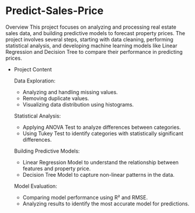 # Predict-Sales-Price

Overview
This project focuses on analyzing and processing real estate sales data, and building predictive models to forecast property prices. The project involves several steps, starting with data cleaning, performing statistical analysis, and developing machine learning models like Linear Regression and Decision Tree to compare their performance in predicting prices.

* Project Content

  Data Exploration:

  * Analyzing and handling missing values.
  * Removing duplicate values.
  * Visualizing data distribution using histograms.
  
  Statistical Analysis:

  * Applying ANOVA Test to analyze differences between categories.
  * Using Tukey Test to identify categories with statistically significant differences.
  
  Building Predictive Models:

  * Linear Regression Model to understand the relationship between features and property price.
  * Decision Tree Model to capture non-linear patterns in the data.

  Model Evaluation:

  * Comparing model performance using R² and RMSE.
  * Analyzing results to identify the most accurate model for predictions.







